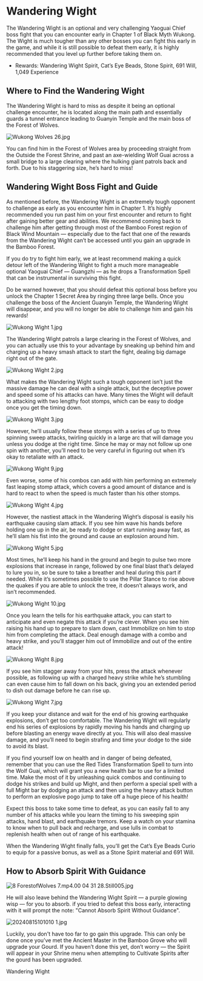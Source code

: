 # Wandering Wight

The Wandering Wight is an optional and very challenging Yaoguai Chief boss fight that you can encounter early in Chapter 1 of Black Myth Wukong. The Wight is much tougher than any other bosses you can fight this early in the game, and while it is still possible to defeat them early, it is highly recommended that you level up further before taking them on. 

  * Rewards: Wandering Wight Spirit, Cat’s Eye Beads, Stone Spirit, 691 Will, 1,049 Experience

## Where to Find the Wandering Wight

The Wandering Wight is hard to miss as despite it being an optional challenge encounter, he is located along the main path and essentially guards a tunnel entrance leading to Guanyin Temple and the main boss of the Forest of Wolves. 

![Wukong Wolves 26.jpg](https://oyster.ignimgs.com/mediawiki/apis.ign.com/black-myth-wukong/9/9d/Wukong_Wolves_26.jpg)

You can find him in the Forest of Wolves area by proceeding straight from the Outside the Forest Shrine, and past an axe-wielding Wolf Guai across a small bridge to a large clearing where the hulking giant patrols back and forth. Due to his staggering size, he’s hard to miss! 

## Wandering Wight Boss Fight and Guide

As mentioned before, the Wandering Wight is an extremely tough opponent to challenge as early as you encounter him in Chapter 1. It’s highly recommended you run past him on your first encounter and return to fight after gaining better gear and abilities. We recommend coming back to challenge him after getting through most of the Bamboo Forest region of Black Wind Mountain — especially due to the fact that one of the rewards from the Wandering Wight can’t be accessed until you gain an upgrade in the Bamboo Forest. 

If you do try to fight him early, we at least recommend making a quick detour left of the Wandering Wight to fight a much more manageable optional Yaoguai Chief — Guangzhi — as he drops a Transformation Spell that can be instrumental in surviving this fight. 

Do be warned however, that you should defeat this optional boss before you unlock the Chapter 1 Secret Area by ringing three large bells. Once you challenge the boss of the Ancient Guanyin Temple, the Wandering Wight will disappear, and you will no longer be able to challenge him and gain his rewards!

![Wukong Wight 1.jpg](https://oyster.ignimgs.com/mediawiki/apis.ign.com/black-myth-wukong/3/3d/Wukong_Wight_1.jpg)

The Wandering Wight patrols a large clearing in the Forest of Wolves, and you can actually use this to your advantage by sneaking up behind him and charging up a heavy smash attack to start the fight, dealing big damage right out of the gate. 

![Wukong Wight 2.jpg](https://oyster.ignimgs.com/mediawiki/apis.ign.com/black-myth-wukong/0/0e/Wukong_Wight_2.jpg)

What makes the Wandering Wight such a tough opponent isn’t just the massive damage he can deal with a single attack, but the deceptive power and speed some of his attacks can have. Many times the Wight will default to attacking with two lengthy foot stomps, which can be easy to dodge once you get the timing down. 

![Wukong Wight 3.jpg](https://oyster.ignimgs.com/mediawiki/apis.ign.com/black-myth-wukong/0/07/Wukong_Wight_3.jpg)

However, he’ll usually follow these stomps with a series of up to three spinning sweep attacks, twirling quickly in a large arc that will damage you unless you dodge at the right time. Since he may or may not follow up one spin with another, you’ll need to be very careful in figuring out when it’s okay to retaliate with an attack. 

![Wukong Wight 9.jpg](https://oyster.ignimgs.com/mediawiki/apis.ign.com/black-myth-wukong/c/c5/Wukong_Wight_9.jpg)

Even worse, some of his combos can add with him performing an extremely fast leaping stomp attack, which covers a good amount of distance and is hard to react to when the speed is much faster than his other stomps. 

![Wukong Wight 4.jpg](https://oyster.ignimgs.com/mediawiki/apis.ign.com/black-myth-wukong/d/d1/Wukong_Wight_4.jpg)

However, the nastiest attack in the Wandering Wight’s disposal is easily his earthquake causing slam attack. If you see him wave his hands before holding one up in the air, be ready to dodge or start running away fast, as he’ll slam his fist into the ground and cause an explosion around him. 

![Wukong Wight 5.jpg](https://oyster.ignimgs.com/mediawiki/apis.ign.com/black-myth-wukong/9/9f/Wukong_Wight_5.jpg)

Most times, he’ll keep his hand in the ground and begin to pulse two more explosions that increase in range, followed by one final blast that’s delayed to lure you in, so be sure to take a breather and heal during this part if needed. While it’s sometimes possible to use the Pillar Stance to rise above the quakes if you are able to unlock the tree, it doesn’t always work, and isn’t recommended. 

![Wukong Wight 10.jpg](https://oyster.ignimgs.com/mediawiki/apis.ign.com/black-myth-wukong/c/cc/Wukong_Wight_10.jpg)

Once you learn the tells for his earthquake attack, you can start to anticipate and even negate this attack if you’re clever. When you see him raising his hand up to prepare to slam down, cast Immobilize on him to stop him from completing the attack. Deal enough damage with a combo and heavy strike, and you’ll stagger him out of Immobilize and out of the entire attack! 

![Wukong Wight 8.jpg](https://oyster.ignimgs.com/mediawiki/apis.ign.com/black-myth-wukong/e/e1/Wukong_Wight_8.jpg)

If you see him stagger away from your hits, press the attack whenever possible, as following up with a charged heavy strike while he’s stumbling can even cause him to fall down on his back, giving you an extended period to dish out damage before he can rise up. 

![Wukong Wight 7.jpg](https://oyster.ignimgs.com/mediawiki/apis.ign.com/black-myth-wukong/8/83/Wukong_Wight_7.jpg)

If you keep your distance and wait for the end of his growing earthquake explosions, don’t get too comfortable. The Wandering Wight will regularly end his series of explosions by rapidly moving his hands and charging up before blasting an energy wave directly at you. This will also deal massive damage, and you’ll need to begin strafing and time your dodge to the side to avoid its blast. 

If you find yourself low on health and in danger of being defeated, remember that you can use the Red Tides Transformation Spell to turn into the Wolf Guai, which will grant you a new health bar to use for a limited time. Make the most of it by unleashing quick combos and continuing to dodge his strikes and build up Might, and then perform a special spell with a full Might bar by dodging an attack and then using the heavy attack button to perform an explosive pogo jump to take off a huge piece of his health! 

Expect this boss to take some time to defeat, as you can easily fall to any number of his attacks while you learn the timing to his sweeping spin attacks, hand blast, and earthquake tremors. Keep a watch on your stamina to know when to pull back and recharge, and use lulls in combat to replenish health when out of range of his earthquake. 

When the Wandering Wight finally falls, you’ll get the Cat’s Eye Beads Curio to equip for a passive bonus, as well as a Stone Spirit material and 691 Will. 

## How to Absorb Spirit With Guidance

![8 ForestofWolves 7.mp4.00 04 31 28.Still005.jpg](https://oyster.ignimgs.com/mediawiki/apis.ign.com/black-myth-wukong/5/50/8_ForestofWolves_7.mp4.00_04_31_28.Still005.jpg)

He will also leave behind the Wandering Wight Spirit — a purple glowing wisp — for you to absorb. if you tried to defeat this boss early, interacting with it will prompt the note: "Cannot Absorb Spirit Without Guidance". 

![20240815101010 1.jpg](https://oyster.ignimgs.com/mediawiki/apis.ign.com/black-myth-wukong/c/c9/20240815101010_1.jpg)

Luckily, you don't have too far to go gain this upgrade. This can only be done once you’ve met the Ancient Master in the Bamboo Grove who will upgrade your Gourd. If you haven’t done this yet, don’t worry — the Spirit will appear in your Shrine menu when attempting to Cultivate Spirits after the gourd has been upgraded. 

Wandering Wight